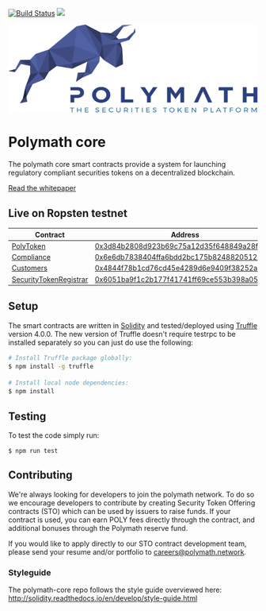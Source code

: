 [![Build Status](https://travis-ci.com/PolymathNetwork/polymath-core.svg?token=Urvmqzpy4pAxp6EpzZd6&branch=master)](https://travis-ci.com/PolymathNetwork/polymath-core)
<a href="https://t.me/polymathnetwork"><img src="https://img.shields.io/badge/40k+-telegram-blue.svg" target="_blank"></a>

<!--img src="https://img.shields.io/badge/bounties-1,000,000-green.svg" href="/issues-->

![Polymath](Polymath.png)

# Polymath core

The polymath core smart contracts provide a system for launching regulatory
compliant securities tokens on a decentralized blockchain.

[Read the whitepaper](whitepaper.pdf)

## Live on Ropsten testnet

| Contract                                                         | Address                                                                                                                       |
| ---------------------------------------------------------------- | ----------------------------------------------------------------------------------------------------------------------------- |
| [PolyToken](./contracts/PolyToken.sol)                           | [0x3d84b2808d923b69c75a12d35f648849a28f32f2](https://ropsten.etherscan.io/address/0x3d84b2808d923b69c75a12d35f648849a28f32f2) |
| [Compliance](./contracts/Compliance.sol)                         | [0x6e6db7838404ffa6bdd2bc175b82488205120712](https://ropsten.etherscan.io/address/0x6e6db7838404ffa6bdd2bc175b82488205120712) |
| [Customers](./contracts/Customers.sol)                           | [0x4844f78b1cd76cd45e4289d6e9409f38252a7fd4](https://ropsten.etherscan.io/address/0x4844f78b1cd76cd45e4289d6e9409f38252a7fd4) |
| [SecurityTokenRegistrar](./contracts/SecurityTokenRegistrar.sol) | [0x6051ba9f1c2b177f41741ff69ce553b398a058ff](https://ropsten.etherscan.io/address/0x6051ba9f1c2b177f41741ff69ce553b398a058ff) |

## Setup

The smart contracts are written in [Solidity][solidity] and tested/deployed
using [Truffle][truffle] version 4.0.0. The new version of Truffle doesn't
require testrpc to be installed separately so you can just do use the following:

```bash
# Install Truffle package globally:
$ npm install -g truffle

# Install local node dependencies:
$ npm install
```

## Testing

To test the code simply run:

```
$ npm run test
```

## Contributing

We're always looking for developers to join the polymath network. To do so we
encourage developers to contribute by creating Security Token Offering contracts
(STO) which can be used by issuers to raise funds. If your contract is used, you
can earn POLY fees directly through the contract, and additional bonuses through
the Polymath reserve fund.

If you would like to apply directly to our STO contract development team, please
send your resume and/or portfolio to careers@polymath.network.

### Styleguide

The polymath-core repo follows the style guide overviewed here:
http://solidity.readthedocs.io/en/develop/style-guide.html

[polymath]: https://polymath.network
[ethereum]: https://www.ethereum.org/
[solidity]: https://solidity.readthedocs.io/en/develop/
[truffle]: http://truffleframework.com/
[testrpc]: https://github.com/ethereumjs/testrpc

